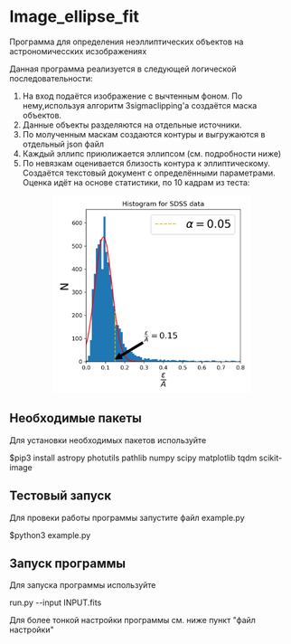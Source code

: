 # Image_ellipse_fit
 Программа для определения неэллиптических объектов на астрономичесских исзображениях
 
 Данная программа реализуется в следующей логической последовательности:
 1. На вход подаётся изображение с вычтенным фоном. По нему,используя алгоритм 3sigmaclipping'а создаётся маска объектов.
 2. Данные объекты разделяются на отдельные источники.
 3. По молученным маскам создаются контуры и выгружаются в отдельный json файл
 4. Каждый эллипс приюлижается эллипсом (см. подробности ниже)
 5. По невязкам оценивается близость контура к эллиптическому. Создаётся текстовый документ с определёнными параметрами. Оценка идёт на основе статистики, по 10 кадрам из теста:

<p align="center">
<img  src="https://github.com/LAstroNomer/Image_ellipse_fit/blob/main/SDSS_hist.png"  width="350" />
</p>
 
 ## Необходимые пакеты

 Для установки необходимых пакетов используйте 
 
 $pip3 install astropy photutils pathlib numpy scipy matplotlib tqdm scikit-image
 
 ## Тестовый запуск
 
 Для провеки работы программы запустите файл example.py
 
 $python3 example.py
 
 ## Запуск программы

 Для запуска программы используйте
 
 run.py --input INPUT.fits
 
 Для более тонкой настройки программы см. ниже пункт "файл настройки"
 
